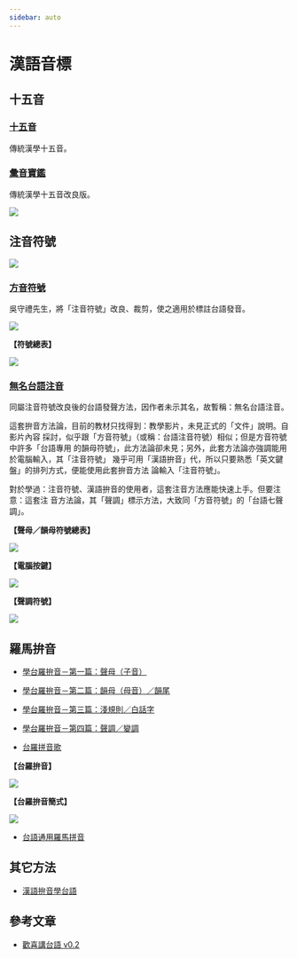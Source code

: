 ```yaml
---
sidebar: auto
---
```


# 漢語音標

## 十五音

### [十五音](./shi_wu_yin/)

傳統漢學十五音。

### [彙音寶鑑](./hui_yin/)

傳統漢學十五音改良版。

![](../picts/Wui_Chen_Qu-Shi_Wu_Yin.png)

## 注音符號

![](https://pic3.zhimg.com/v2-e54f35064b7e5710489a155ec91f0aab_1440w.jpg?source=172ae18b)

### [方音符號](fang_yin/)

吳守禮先生，將「注音符號」改良、裁剪，使之適用於標註台語發音。

![](./fang_yin/picts/Fang_Yin-Huang_He_Lou.jpg)

**【符號總表】**

![](./fang_yin/picts/Fang_Yin-Yin_Biaou.png)


### [無名台語注音](wu_ming/)

同屬注音符號改良後的台語發聲方法，因作者未示其名，故暫稱：無名台語注音。

這套拚音方法論，目前的教材只找得到：教學影片，未見正式的「文件」說明。自影片內容
採討，似乎跟「方音符號」（或稱：台語注音符號）相似；但是方音符號中許多「台語專用
的韻母符號」，此方法論卻未見；另外，此套方法論亦強調能用於電腦輸入，其「注音符號」
幾乎可用「漢語拚音」代，所以只要熟悉「英文鍵盤」的排列方式，便能使用此套拚音方法
論輸入「注音符號」。

對於學過：注音符號、漢語拚音的使用者，這套注音方法應能快速上手。但要注意：這套注
音方法論，其「聲調」標示方法，大致同「方音符號」的「台語七聲調」。

**【聲母／韻母符號總表】**

![](./wu_ming/picts/Tai_Yu_Zhu_Yin.png)

**【電腦按鍵】**

![](./wu_ming/picts/Tai_Yu_Zhu_Yin_ABC.png)

**【聲調符號】**

![](./fang_yin/picts/Fang_Yin-7_Shen_Diao.jpg)

## 羅馬拚音

 - [學台羅拚音－第一篇：聲母（子音）](https://www.youtube.com/watch?v=92q7mAF_8EY)
 - [學台羅拚音－第二篇：韻母（母音）／韻尾](https://www.youtube.com/watch?v=D2uxHOKkpFY&t=0s)
 - [學台羅拚音－第三篇：淺規則／白話字](https://www.youtube.com/watch?v=GxLz5pkHqO4&t=0s)
 - [學台羅拚音－第四篇：聲調／變調](https://www.youtube.com/watch?v=TO5i0dZ7xVA&t=0s)

 - [台羅拼音歌](https://www.youtube.com/watch?v=QZt43n9NAnI)

**【台羅拚音】**

![](../picts/Wui_Chen_Qu-Tai_Luo_Pin_Yin.png)

**【台羅拚音簡式】**

![](../picts/Wui_Chen_Qu-Tai_Luo_Pin_Yin_Jian.png)

 - [台語通用羅馬拼音](https://www.youtube.com/watch?v=2dVO4OkjOU8)


## 其它方法

 - [漢語拚音學台語](https://www.youtube.com/watch?v=k2Bxdl_uhoA)


## 參考文章

 - [歡喜講台語 v0.2](https://blog.xuite.net/hn88196555/twblog/92391128)

